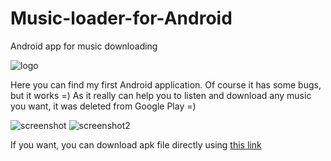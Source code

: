 # Music-loader-for-Android
Android app for music downloading

![logo](http://s008.radikal.ru/i306/1611/fc/b9c864fee748.png)

Here you can find my first Android application. Of course it has some bugs, but it works =) As it really can help you to listen and download any music you want, it was deleted from Google Play =)

![screenshot](http://s017.radikal.ru/i418/1611/2f/c0e3ea90c4e4.png)
![screenshot2](http://s018.radikal.ru/i511/1611/c0/2a6a848717c6.png)


If you want, you can download apk file directly using [this link](https://www.dropbox.com/s/c3v7qrdq177g8u0/MusLoader.apk)
